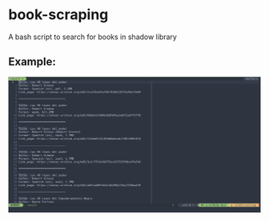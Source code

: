 # book-scraping
A bash script to search for books in shadow library

## Example:
![GitHub Logo](/Screenshot_2023-05-02-06-13-03_1366x768.png)
